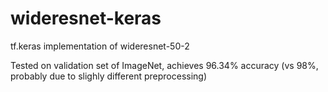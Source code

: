 # wideresnet-keras
tf.keras implementation of wideresnet-50-2

Tested on validation set of ImageNet, achieves 96.34% accuracy (vs 98%, probably due to slighly different preprocessing)

